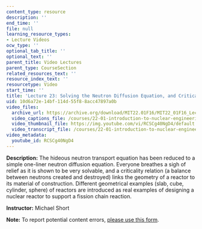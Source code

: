 ```yaml
---
content_type: resource
description: ''
end_time: ''
file: null
learning_resource_types:
- Lecture Videos
ocw_type: ''
optional_tab_title: ''
optional_text: ''
parent_title: Video Lectures
parent_type: CourseSection
related_resources_text: ''
resource_index_text: ''
resourcetype: Video
start_time: ''
title: 'Lecture 23: Solving the Neutron Diffusion Equation, and Criticality Relations'
uid: 10d6a72e-14bf-114d-55f8-8acc47897a0b
video_files:
  archive_url: https://archive.org/download/MIT22.01F16/MIT22_01F16_Lec23_300k.mp4
  video_captions_file: /courses/22-01-introduction-to-nuclear-engineering-and-ionizing-radiation-fall-2016/628c3b535ba554aea47ca5602e468062_RCSCg40NgD4.vtt
  video_thumbnail_file: https://img.youtube.com/vi/RCSCg40NgD4/default.jpg
  video_transcript_file: /courses/22-01-introduction-to-nuclear-engineering-and-ionizing-radiation-fall-2016/72e7d95d2e2de3d625921f5e8a693b8d_RCSCg40NgD4.pdf
video_metadata:
  youtube_id: RCSCg40NgD4
---
```


**Description:** The hideous neutron transport equation has been reduced to a simple one-liner neutron diffusion equation. Everyone breathes a sigh of relief as it is shown to be very solvable, and a criticality relation (a balance between neutrons created and destroyed) links the geometry of a reactor to its material of construction. Different geometrical examples (slab, cube, cylinder, sphere) of reactors are introduced as real examples of designing a nuclear reactor to support a fission chain reaction.

**Instructor:** Michael Short

**Note:** To report potential content errors, [please use this form](https://forms.gle/8B2zcUvfCtgJdTdE7).